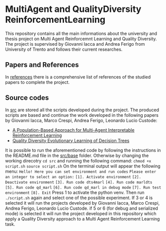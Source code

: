 # MultiAgent and QualityDiversity ReinforcementLearning
This repository contains all the main informations about the university and thesis project on Multi Agent Reinforcemnt Learning and Quality Diversity.
The project is supervised by Giovanni Iacca and Andrea Ferigo from University of Trento and follows their current researches.

## Papers and References
In [references](/references) there is a comprehensive list of references of the studied papers to complete the project.

## Source codes
In [src](/src) are stored all the scripts developed during the project. The produced scripts are based and continue the work developed in the following papers by Giovanni Iacca, Marco Crespi, Andrea Ferigo, Leonardo Lucio Custode:
- [A Population-Based Approach for Multi-Agent Interpretable Reinforcement Learning](https://papers.ssrn.com/sol3/papers.cfm?abstract_id=4467882)
- [Quality Diversity Evolutionary Learning of Decision Trees](https://arxiv.org/abs/2208.12758)

It is possible to run the aforementioned code by following the instructions in the README.md file in the [src/base](/src/base/) folder.
Otherwise by changing the working direcotry `cd src` and running the following command:
`chmod +x script.sh`
`source script.sh`
On the terminal output will appear the following menu:
`Hello! Here you can set environment and run codes`
`Please enter an integer to select an option:`
`[1]. Activate environment`
`[2]. Deactivate environment`
`[3]. Run code dts4marl`
`[4]. Run code marldts`
`[5]. Run code qd_marl`
`[6]. Run code qd_marl in debug mode`
`[7]. Run test environment`
`[8]. Exit`
Press 1 to activate the python venv.
Then run `./script.sh` again and select one of the possible experiment.
If 3 or 4 is selected it will run the projects developed by Giovanni Iacca, Marco Crespi, Andrea Ferigo, Leonardo Lucio Custode.
if 5 or 6 (for debug and serialized mode) is selected it will run the project developed in this repository which apply a Quality Diversity approach to a Multi Agent Reinforcement Learning task.